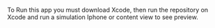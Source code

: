 To Run this app you must download Xcode, then run the repository on Xcode and run a simulation Iphone or content view to see preview.
